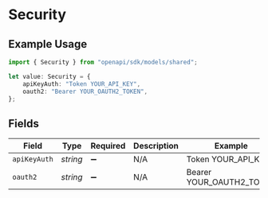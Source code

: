# Security

## Example Usage

```typescript
import { Security } from "openapi/sdk/models/shared";

let value: Security = {
    apiKeyAuth: "Token YOUR_API_KEY",
    oauth2: "Bearer YOUR_OAUTH2_TOKEN",
};
```

## Fields

| Field                    | Type                     | Required                 | Description              | Example                  |
| ------------------------ | ------------------------ | ------------------------ | ------------------------ | ------------------------ |
| `apiKeyAuth`             | *string*                 | :heavy_minus_sign:       | N/A                      | Token YOUR_API_KEY       |
| `oauth2`                 | *string*                 | :heavy_minus_sign:       | N/A                      | Bearer YOUR_OAUTH2_TOKEN |